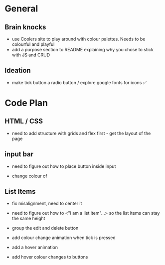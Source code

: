 # General

## Brain knocks
- use Coolers site to play around with colour palettes. Needs to be colourful and playful
- add a purpose section to README explaining why you chose to stick with JS and CRUD

## Ideation
- make tick button a radio button / explore google fonts for icons ✅

# Code Plan

## HTML / CSS
 - need to add structure with grids and flex first - get the layout of the page

## input bar

 - need to figure out how to place button inside input

 - change colour of 

## List Items

 - fix misalignment, need to center it

 - need to figure out how to <"i am a list item"...> so the list items can stay the same height

 - group the edit and delete button 

 - add colour change animation when tick is pressed

 - add a hover animation

 - add hover colour changes to buttons 
